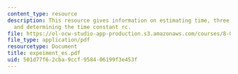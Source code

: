 ```yaml
---
content_type: resource
description: This resource gives information on estimating time, three wire connectors,
  and determining the time constant rc.
file: https://ol-ocw-studio-app-production.s3.amazonaws.com/courses/8-01x-physics-i-classical-mechanics-with-an-experimental-focus-fall-2002/501d77f62cba9ccf958406199f3e453f_expeiment_es.pdf
file_type: application/pdf
resourcetype: Document
title: expeiment_es.pdf
uid: 501d77f6-2cba-9ccf-9584-06199f3e453f
---
```


